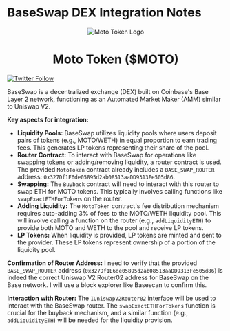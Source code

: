 # BaseSwap DEX Integration Notes

<div style="text-align: center;">
  <img src="https://qgmvsvq5fn67imzt.public.blob.vercel-storage.com/logo-bulat/%24moto.svg" alt="Moto Token Logo" />
  <h1>Moto Token ($MOTO)</h1>
</div>

[![Twitter Follow](https://img.shields.io/twitter/follow/MatMotoFix_Pro?style=social)](https://twitter.com/MatMotoFix_Pro)

BaseSwap is a decentralized exchange (DEX) built on Coinbase's Base Layer 2 network, functioning as an Automated Market Maker (AMM) similar to Uniswap V2.

**Key aspects for integration:**
- **Liquidity Pools:** BaseSwap utilizes liquidity pools where users deposit pairs of tokens (e.g., MOTO/WETH) in equal proportion to earn trading fees. This generates LP tokens representing their share of the pool.
- **Router Contract:** To interact with BaseSwap for operations like swapping tokens or adding/removing liquidity, a router contract is used. The provided `MotoToken` contract already includes a `BASE_SWAP_ROUTER` address: `0x327Df1E6de05895d2ab08513aaDD9313Fe505d86`.
- **Swapping:** The `Buyback` contract will need to interact with this router to swap ETH for MOTO tokens. This typically involves calling functions like `swapExactETHForTokens` on the router.
- **Adding Liquidity:** The `MotoToken` contract's fee distribution mechanism requires auto-adding 3% of fees to the MOTO/WETH liquidity pool. This will involve calling a function on the router (e.g., `addLiquidityETH`) to provide both MOTO and WETH to the pool and receive LP tokens.
- **LP Tokens:** When liquidity is provided, LP tokens are minted and sent to the provider. These LP tokens represent ownership of a portion of the liquidity pool.

**Confirmation of Router Address:**
I need to verify that the provided `BASE_SWAP_ROUTER` address (`0x327Df1E6de05895d2ab08513aaDD9313Fe505d86`) is indeed the correct Uniswap V2 Router02 address for BaseSwap on the Base network. I will use a block explorer like Basescan to confirm this.

**Interaction with Router:**
The `IUniswapV2Router02` interface will be used to interact with the BaseSwap router. The `swapExactETHForTokens` function is crucial for the buyback mechanism, and a similar function (e.g., `addLiquidityETH`) will be needed for the liquidity provision.

